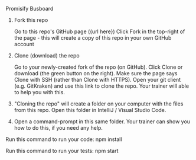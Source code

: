 Promisify Busboard


1. Fork this repo

    Go to this repo's GitHub page ({url here})
    Click Fork in the top-right of the page - this will create a copy of this repo in your own GitHub account

2. Clone (download) the repo

    Go to your newly-created fork of the repo (on GitHub).
    Click Clone or download (the green button on the right).
    Make sure the page says Clone with SSH (rather than Clone with HTTPS).
    Open your git client (e.g. GitKraken) and use this link to clone the repo.
    Your trainer will able to help you with this.


3. "Cloning the repo" will create a folder on your computer with the files from this repo.
Open this folder in IntelliJ / Visual Studio Code.


4. Open a command-prompt in this same folder.
Your trainer can show you how to do this, if you need any help.


Run this command to run your code: npm install


Run this command to run your tests: npm start